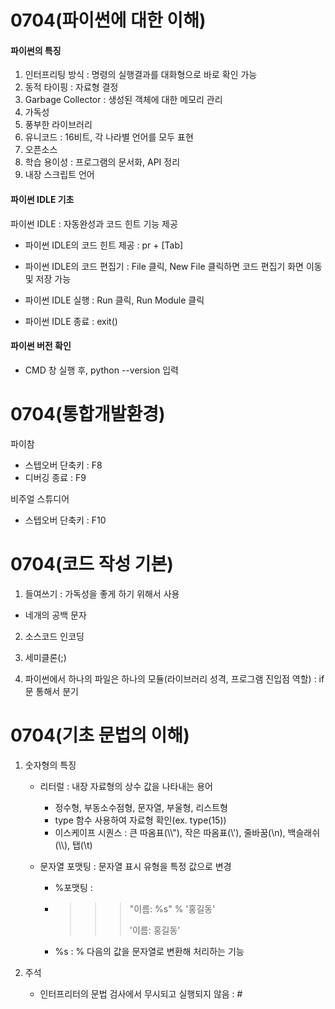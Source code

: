 # 0704(파이썬에 대한 이해)
#### 파이썬의 특징

1. 인터프리팅 방식 : 명령의 실행결과를 대화형으로 바로 확인 가능
2. 동적 타이핑 : 자료형 결정
3. Garbage Collector : 생성된 객체에 대한 메모리 관리
4. 가독성
5. 풍부한 라이브러리
6. 유니코드 : 16비트, 각 나라별 언어를 모두 표현
7. 오픈소스
8. 학습 용이성 : 프로그램의 문서화, API 정리
9. 내장 스크립트 언어  

#### 파이썬 IDLE 기초

파이썬 IDLE : 자동완성과 코드 힌트 기능 제공

- 파이썬 IDLE의 코드 힌트 제공 : pr + [Tab]

- 파이썬 IDLE의 코드 편집기 : File 클릭, New File 클릭하면 코드 편집기 화면 이동 및 저장 가능

- 파이썬 IDLE 실행 : Run 클릭, Run Module 클릭
- 파이썬 IDLE 종료 : exit()

#### 파이썬 버전 확인

* CMD 창 실행 후, python --version 입력

# 0704(통합개발환경)

파이참

* 스텝오버 단축키 : F8
* 디버깅 종료 : F9

비주얼 스튜디어

* 스텝오버 단축키 : F10

# 0704(코드 작성 기본)

1. 들여쓰기 : 가독성을 좋게 하기 위해서 사용

* 네개의 공백 문자

2. 소스코드 인코딩

3. 세미클론(;)
4. 파이썬에서 하나의 파일은 하나의 모듈(라이브러리 성격, 프로그램 진입점 역할) : if문 통해서 분기

#  0704(기초 문법의 이해)

1. 숫자형의 특징

   * 리터럴 : 내장 자료형의 상수 값을 나타내는 용어
     * 정수형, 부동소수점형, 문자열, 부울형, 리스트형
     * type 함수 사용하여 자료형 확인(ex. type(15))
     * 이스케이프 시퀀스 : 큰 따옴표(\\\\"), 작은 따옴표(\\'), 줄바꿈(\\n), 백슬래쉬(\\\\), 탭(\\t)

   * 문자열 포맷팅 : 문자열 표시 유형을 특정 값으로 변경

     * %포맷팅 : 

     * > >>"이름: %s" % '홍길동'
       > >>
       > >>'이름: 홍길동'

     * %s : % 다음의 값을 문자열로 변환해 처리하는 기능

2. 주석
   * 인터프리터의 문법 검사에서 무시되고 실행되지 않음 : #

